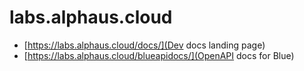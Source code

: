 # labs.alphaus.cloud
- [https://labs.alphaus.cloud/docs/](Dev docs landing page)
- [https://labs.alphaus.cloud/blueapidocs/](OpenAPI docs for Blue)
